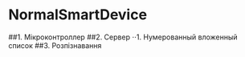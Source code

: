 # NormalSmartDevice
##1.	Мікроконтроллер
##2.	Сервер
      ⋅⋅1. Нумерованный вложенный список
##3.	Розпізнавання
